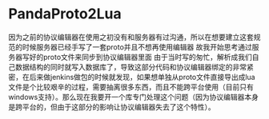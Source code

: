 # PandaProto2Lua
因为之前的协议编辑器在使用之初没有和服务器有过沟通，所以在想要建立这套规范的时候服务器已经手写了一套proto并且不想再使用编辑器 故我开始思考通过服务器写好的proto文件来同步到协议编辑器里面 由于当时写的匆忙，解析成我们自己数据结构的同时就写入数据库了，导致这部分代码和协议编辑器绑定的非常紧密，在后来做jenkins做包的时候就发现，如果想单独从proto文件直接导出成lua文件是个比较艰辛的过程，需要抽离很多东西，而且不能跨平台使用（目前只有windows支持）。那么现在我要开一个库专门处理这个问题（因为协议编辑器本身是跨平台的，但由于这部分的影响让协议编辑器失去了这个特性）。
